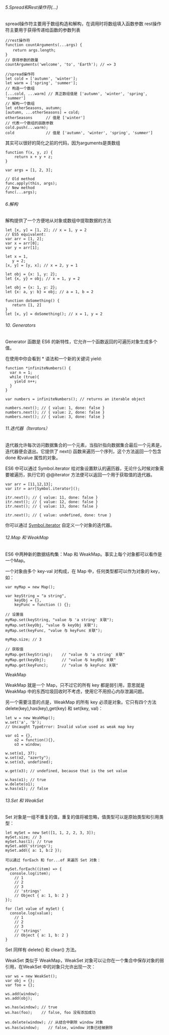
###### 5.Spread和Rest操作符(...)

spread操作符主要用于数组构造和解构，在调用时将数组填入函数参数
rest操作符主要用于获得传递给函数的参数列表

```
//rest操作符
function countArguments(...args) {  
　　return args.length;
}
// 获得参数的数量
countArguments('welcome', 'to', 'Earth'); // => 3  

//spread操作符
let cold = ['autumn', 'winter'];  
let warm = ['spring', 'summer'];  
// 构造一个数组
[...cold, ...warm] // 真正数组值是 ['autumn', 'winter', 'spring', 'summer']
// 解构一个数组
let otherSeasons, autumn;  
[autumn, ...otherSeasons] = cold;
otherSeasons      // 值是 ['winter']  
// 代表一个数组的函数参数
cold.push(...warm);  
cold              // 值是 ['autumn', 'winter', 'spring', 'summer']  
```

其实可以很好的简化之前的代码，因为arguments是类数组


```
function f(x, y, z) {
    return x + y + z;
}

var args = [1, 2, 3];

// Old method
func.apply(this, args);
// New method
func(...args);
```
###### 6.解构

解构提供了一个方便地从对象或数组中提取数据的方法

```
let [x, y] = [1, 2]; // x = 1, y = 2
// ES5 equivalent:
var arr = [1, 2];
var x = arr[0];
var y = arr[1];

let x = 1,
   y = 2;
[x, y] = [y, x]; // x = 2, y = 1

let obj = {x: 1, y: 2};
let {x, y} = obj; // x = 1, y = 2

let obj = {x: 1, y: 2};
let {x: a, y: b} = obj; // a = 1, b = 2

function doSomething() {
   return [1, 2]
}
let [x, y] = doSomething(); // x = 1, y = 2
```

###### 10. Generators

Generator 函数是 ES6 的新特性，它允许一个函数返回的可遍历对象生成多个值。

在使用中你会看到 * 语法和一个新的关键词 yield:
```
function *infiniteNumbers() {
  var n = 1;
  while (true){
    yield n++;
  }
}

var numbers = infiniteNumbers(); // returns an iterable object

numbers.next(); // { value: 1, done: false }
numbers.next(); // { value: 2, done: false }
numbers.next(); // { value: 3, done: false }
```

###### 11.迭代器（Iterators）
迭代器允许每次访问数据集合的一个元素，当指针指向数据集合最后一个元素是，迭代器便会退出。它提供了 next() 函数来遍历一个序列，这个方法返回一个包含 done 和value 属性的对象。

ES6 中可以通过 Symbol.iterator 给对象设置默认的遍历器，无论什么时候对象需要被遍历，执行它的 @@iterator 方法便可以返回一个用于获取值的迭代器。

```
var arr = [11,12,13];
var itr = arr[Symbol.iterator]();

itr.next(); // { value: 11, done: false }
itr.next(); // { value: 12, done: false }
itr.next(); // { value: 13, done: false }

itr.next(); // { value: undefined, done: true }
```
你可以通过 [Symbol.iterator]() 自定义一个对象的迭代器。

###### 12.Map 和 WeakMap
ES6 中两种新的数据结构集：Map 和 WeakMap。事实上每个对象都可以看作是一个Map。

一个对象由多个 key-val 对构成，在 Map 中，任何类型都可以作为对象的 key，如：
```
var myMap = new Map();

var keyString = "a string",
    keyObj = {},
    keyFunc = function () {};

// 设置值
myMap.set(keyString, "value 与 'a string' 关联");
myMap.set(keyObj, "value 与 keyObj 关联");
myMap.set(keyFunc, "value 与 keyFunc 关联");

myMap.size; // 3

// 获取值
myMap.get(keyString);    // "value 与 'a string' 关联"
myMap.get(keyObj);       // "value 与 keyObj 关联"
myMap.get(keyFunc);      // "value 与 keyFunc 关联"
```
WeakMap

WeakMap 就是一个 Map，只不过它的所有 key 都是弱引用，意思就是 WeakMap 中的东西垃圾回收时不考虑，使用它不用担心内存泄漏问题。

另一个需要注意的点是，WeakMap 的所有 key 必须是对象。它只有四个方法delete(key),has(key),get(key) 和 set(key, val)：
```
let w = new WeakMap();
w.set('a', 'b');
// Uncaught TypeError: Invalid value used as weak map key

var o1 = {},
    o2 = function(){},
    o3 = window;

w.set(o1, 37);
w.set(o2, "azerty");
w.set(o3, undefined);

w.get(o3); // undefined, because that is the set value

w.has(o1); // true
w.delete(o1);
w.has(o1); // false
```

###### 13.Set 和 WeakSet
Set 对象是一组不重复的值，重复的值将被忽略，值类型可以是原始类型和引用类型：
```
let mySet = new Set([1, 1, 2, 2, 3, 3]);
mySet.size; // 3
mySet.has(1); // true
mySet.add('strings');
mySet.add({ a: 1, b:2 });

可以通过 forEach 和 for...of 来遍历 Set 对象：

mySet.forEach((item) => {
  console.log(item);
    // 1
    // 2
    // 3
    // 'strings'
    // Object { a: 1, b: 2 }
});

for (let value of mySet) {
  console.log(value);
    // 1
    // 2
    // 3
    // 'strings'
    // Object { a: 1, b: 2 }
}
```

Set 同样有 delete() 和 clear() 方法。

WeakSet
类似于 WeakMap，WeakSet 对象可以让你在一个集合中保存对象的弱引用，在WeakSet 中的对象只允许出现一次：
```
var ws = new WeakSet();
var obj = {};
var foo = {};

ws.add(window);
ws.add(obj);

ws.has(window); // true
ws.has(foo);    // false, foo 没有添加成功

ws.delete(window); // 从结合中删除 window 对象
ws.has(window);    // false, window 对象已经被删除
```
